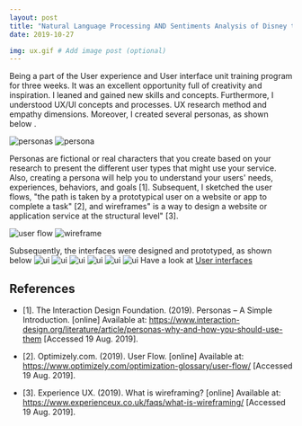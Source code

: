 ```yaml
---
layout: post
title: "Natural Language Processing AND Sentiments Analysis of Disney tweets"
date: 2019-10-27

img: ux.gif # Add image post (optional)
---
```




Being a part of the User experience and User interface unit training program for three weeks. It was an excellent opportunity full of creativity and inspiration. I leaned and gained new skills and concepts. Furthermore, I understood UX/UI concepts and processes. UX research method and empathy dimensions. Moreover, I created several personas, as shown below .

![personas]({{site.url}}/assets/img/personas.png) ![persona]({{site.url}}/assets/img/persona.png)

Personas are fictional or real characters that you create based on your research to present the different user types that might use your service. Also, creating a persona will help you to understand your users' needs, experiences, behaviors, and goals [1]. Subsequent, I sketched the user flows, "the path is taken by a prototypical user on a website or app to complete a task" [2], and wireframes" is a way to design a website or application service at the structural level" [3].



![user flow]({{site.url}}/assets/img/flows.png) ![wireframe]({{site.url}}/assets/img/flows1.png)

Subsequently, the interfaces were designed and prototyped, as shown below 
![ui]({{site.url}}/assets/img/Picture1.png) ![ui]({{site.url}}/assets/img/Picture2.png) ![ui]({{site.url}}/assets/img/Picture3.png) 
![ui]({{site.url}}/assets/img/Picture4.png) ![ui]({{site.url}}/assets/img/Picture5.png) ![ui]({{site.url}}/assets/img/Picture6.png) 
Have a look at [User interfaces](https://xd.adobe.com/view/0994d048-9c18-4ff2-7f78-d56f7007da0c-7fa5/)





## References 
+ [1]. The Interaction Design Foundation. (2019). Personas – A Simple Introduction. [online] Available at: https://www.interaction-design.org/literature/article/personas-why-and-how-you-should-use-them [Accessed 19 Aug. 2019].

+ [2]. Optimizely.com. (2019). User Flow. [online] Available at: https://www.optimizely.com/optimization-glossary/user-flow/ [Accessed 19 Aug. 2019].

+ [3]. Experience UX. (2019). What is wireframing? [online] Available at: https://www.experienceux.co.uk/faqs/what-is-wireframing/ [Accessed 19 Aug. 2019].



